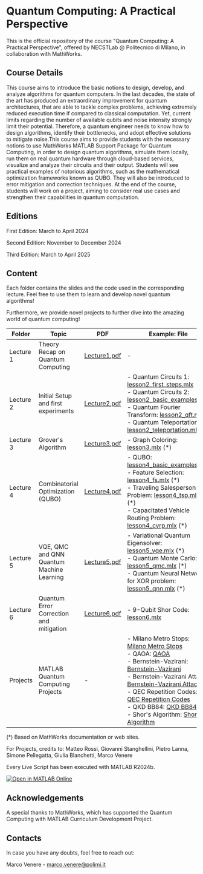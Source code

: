 # Quantum Computing: A Practical Perspective
This is the official repository of the course "Quantum Computing: A Practical Perspective", offered by NECSTLab @ Politecnico di Milano, in collaboration with MathWorks.

## Course Details

This course aims to introduce the basic notions to design, develop, and analyze algorithms for quantum computers. In the last decades, the state of the art has produced an extraordinary improvement for quantum architectures, that are able to tackle complex problems, achieving extremely reduced execution time if compared to classical computation. Yet, current limits regarding the number of available qubits and noise intensity strongly limit their potential. Therefore, a quantum engineer needs to know how to design algorithms, identify their bottlenecks, and adopt effective solutions to mitigate noise.This course aims to provide students with the necessary notions to use MathWorks MATLAB Support Package for Quantum Computing, in order to design quantum algorithms, simulate them locally, run them on real quantum hardware through cloud-based services, visualize and analyze their circuits and their output. Students will see practical examples of notorious algorithms, such as the mathematical optimization frameworks known as QUBO. They will also be introduced to error mitigation and correction techniques. At the end of the course, students will work on a project, aiming to consider real use cases and strengthen their capabilities in quantum computation.

## Editions

First Edition: March to April 2024

Second Edition: November to December 2024

Third Edition: March to April 2025

## Content

Each folder contains the slides and the code used in the corresponding lecture. Feel free to use them to learn and develop novel quantum algorithms!

Furthermore, we provide novel projects to further dive into the amazing world of quantum computing!

| Folder     | Topic                                       | PDF            | Example: File                                                                                                                                                                                                                                              | Time       |
|------------|---------------------------------------------|----------------|-------------------------------------------------------------------------------------------------------------------------------------------------------------------------------------------------------------------------------------------------------------|------------|
| Lecture 1  | Theory Recap on Quantum Computing           | [Lecture1.pdf](https://github.com/necst/qc-with-matlab/blob/main/Lecture%201/Lecture1.pdf)   | -                                                                                                                                                                                                                                                           | about 2 hrs|
| Lecture 2  | Initial Setup and first experiments         | [Lecture2.pdf](https://github.com/necst/qc-with-matlab/blob/main/Lecture%202/Lecture2.pdf)   | - Quantum Circuits 1: [lesson2_first_steps.mlx](https://github.com/necst/qc-with-matlab/blob/main/Lecture%202/lesson2_first_steps.mlx)<br>- Quantum Circuits 2: [lesson2_basic_examples.mlx](https://github.com/necst/qc-with-matlab/blob/main/Lecture%202/lesson2_basic_examples.mlx) <br>- Quantum Fourier Transform: [lesson2_qft.mlx](https://github.com/necst/qc-with-matlab/blob/main/Lecture%202/lesson2_qft.mlx) <br>- Quantum Teleportation: [lesson2_teleportation.mlx](https://github.com/necst/qc-with-matlab/blob/main/Lecture%202/lesson2_teleportation.mlx)                                                   | about 2 hrs|
| Lecture 3  | Grover's Algorithm                          | [Lecture3.pdf](https://github.com/necst/qc-with-matlab/blob/main/Lecture%203/Lecture3.pdf)   | - Graph Coloring: [lesson3.mlx](https://github.com/necst/qc-with-matlab/blob/main/Lecture%203/lesson3.mlx) (\*)                                                                                                                                                                                                                           | about 2 hrs|
| Lecture 4  | Combinatorial Optimization (QUBO)           | [Lecture4.pdf](https://github.com/necst/qc-with-matlab/blob/main/Lecture%204/Lecture4.pdf)   | - QUBO: [lesson4_basic_examples.mlx](https://github.com/necst/qc-with-matlab/blob/main/Lecture%204/lesson4_basic_examples.mlx)<br>- Feature Selection: [lesson4_fs.mlx](https://github.com/necst/qc-with-matlab/blob/main/Lecture%204/lesson4_fs.mlx) (\*) <br>- Traveling Salesperson Problem: [lesson4_tsp.mlx](https://github.com/necst/qc-with-matlab/blob/main/Lecture%204/lesson4_tsp.mlx) (\*) <br>- Capacitated Vehicle Routing Problem: [lesson4_cvrp.mlx](https://github.com/necst/qc-with-matlab/blob/main/Lecture%204/lesson4_cvrp.mlx) (\*)                                                       | about 2 hrs|
| Lecture 5  | VQE, QMC and QNN<br>Quantum Machine Learning| [Lecture5.pdf](https://github.com/necst/qc-with-matlab/blob/main/Lecture%205/Lecture5.pdf)   | - Variational Quantum Eigensolver: [lesson5_vqe.mlx](https://github.com/necst/qc-with-matlab/blob/main/Lecture%205/lesson5_vqe.mlx) (\*) <br>- Quantum Monte Carlo: [lesson5_qmc.mlx](https://github.com/necst/qc-with-matlab/blob/main/Lecture%205/lesson5_qmc.mlx) (\*) <br>- Quantum Neural Network for XOR problem: [lesson5_qnn.mlx](https://github.com/necst/qc-with-matlab/blob/main/Lecture%205/lesson5_qnn.mlx) (\*)                                                                                       | about 2 hrs|
| Lecture 6  | Quantum Error Correction and mitigation     | [Lecture6.pdf](https://github.com/necst/qc-with-matlab/blob/main/Lecture%206/Lecture6.pdf)   | - 9-Qubit Shor Code: [lesson6.mlx](https://github.com/necst/qc-with-matlab/blob/main/Lecture%206/lesson6.mlx)                                                                                                                                                                                                                            | about 2 hrs|
| Projects   | MATLAB Quantum Computing Projects           | -              | - Milano Metro Stops: [Milano Metro Stops](https://github.com/necst/qc-with-matlab/blob/main/Projects/Milano%20Metro%20Stops/Livescript.mlx)<br>- QAOA: [QAOA](https://github.com/necst/qc-with-matlab/blob/main/Projects/QAOA/Exploring_QAOA.mlx)<br>- Bernstein-Vazirani: [Bernstein-Vazirani](https://github.com/necst/qc-with-matlab/blob/main/Projects/BernsteinVazirani.mlx)<br>- Bernstein-Vazirani Attack: [Bernstein-Vazirani Attack](https://github.com/necst/qc-with-matlab/blob/main/Projects/BVattack.mlx)<br>- QEC Repetition Codes: [QEC Repetition Codes](https://github.com/necst/qc-with-matlab/blob/main/Projects/QEC_Repetition_Codes.mlx)<br>- QKD BB84: [QKD BB84](https://github.com/necst/qc-with-matlab/blob/main/Projects/QKD_BB84.mlx)<br>- Shor's Algorithm: [Shor's Algorithm](https://github.com/necst/qc-with-matlab/blob/main/Projects/Shor_Algorithm.mlx) | -          |

(\*) Based on MathWorks documentation or web sites.

For Projects, credits to: Matteo Rossi, Giovanni Stanghellini, Pietro Lanna, Simone Pellegatta, Giulia Blanchetti, Marco Venere

Every Live Script has been executed with MATLAB R2024b. 

[![Open in MATLAB Online](https://www.mathworks.com/images/responsive/global/open-in-matlab-online.svg)](https://matlab.mathworks.com/open/github/v1?repo=necst/qc-with-matlab&file=readme_table.mlx)

## Acknowledgements

A special thanks to MathWorks, which has supported the Quantum Computing with MATLAB Curriculum Development Project.

## Contacts

In case you have any doubts, feel free to reach out:

Marco Venere - marco.venere@polimi.it

